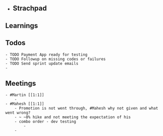 - ## Strachpad
## Learnings
## Todos
	- TODO Payment App ready for testing
	- TODO Followup on missing codes or failures
	- TODO Send sprint update emails
	-
## Meetings
	- #Martin [[1:1]]
		-
	- #Mahesh [[1:1]]
		- Promotion is not went through, #Mahesh why not given and what went wrong?
		- ~ ~8% hike and not meeting the expectation of his
		- combo order - dev testing
			-
		-